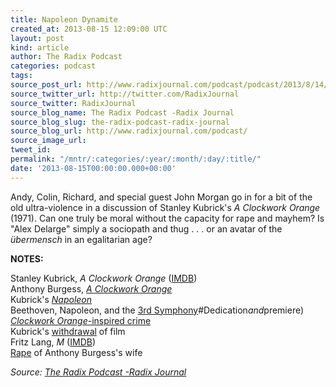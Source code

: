 ```yaml
---
title: Napoleon Dynamite
created_at: 2013-08-15 12:09:00 UTC
layout: post
kind: article
author: The Radix Podcast
categories: podcast
tags: 
source_post_url: http://www.radixjournal.com/podcast/podcast/2013/8/14/napoleon-dynamite
source_twitter_url: http://twitter.com/RadixJournal
source_twitter: RadixJournal
source_blog_name: The Radix Podcast -Radix Journal
source_blog_slug: the-radix-podcast-radix-journal
source_blog_url: http://www.radixjournal.com/podcast/
source_image_url: 
tweet_id: 
permalink: "/mntr/:categories/:year/:month/:day/:title/"
date: '2013-08-15T00:00:00.000+00:00'
---
```

<p>Andy, Colin, Richard, and special guest John Morgan go in for a bit of the old ultra-violence in a discussion of Stanley Kubrick's <em>A Clockwork Orange</em> (1971). Can one truly be moral without the capacity for rape and mayhem? Is "Alex Delarge" simply a sociopath and thug . . . or an avatar of the <em>übermensch</em> in an egalitarian age?</p>



<p><strong>NOTES:</strong></p><p>Stanley Kubrick, <em>A Clockwork Orange</em> (<a href="http://www.imdb.com/title/tt0066921/">IMDB</a>)<br><span>Anthony Burgess, </span><em><a href="http://www.amazon.com/gp/product/0393312836/ref=as_li_ss_tl?ie=UTF8&amp;camp=1789&amp;creative=390957&amp;creativeASIN=0393312836&amp;linkCode=as2&amp;tag=washisummipub-20">A Clockwork Orange</a></em><br><span>Kubrick's </span><em><a href="http://www.vice.com/en_uk/read/stanley-kubricks-napoleon-a-lot-of-work-very-little-actual-movie">Napoleon</a></em><br><span>Beethoven, Napoleon, and the </span><a href="http://en.wikipedia.org/wiki/Symphony_No._3_(Beethoven">3rd Symphony</a><span>#Dedication</span><em>and</em><span>premiere)</span><br><a href="http://brainz.org/15-films-inspired-real-life-crimes/"><em>Clockwork Orange</em>-inspired crime</a><br><span>Kubrick's </span><a href="http://www.theguardian.com/uk/1999/sep/11/alantravis">withdrawal</a><span> of film</span><br><span>Fritz Lang, </span><em>M</em><span> (</span><a href="http://www.imdb.com/title/tt0022100/">IMDB</a><span>)</span><br><a href="http://en.wikipedia.org/wiki/Anthony_Burgess#Military_service">Rape</a><span> of Anthony Burgess's wife</span></p><div class="">
    <i>Source: <a href="http://www.radixjournal.com/podcast/">The Radix Podcast -Radix Journal</a></i>
</div>
